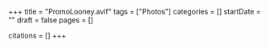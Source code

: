 +++
title = "PromoLooney.avif"
tags = ["Photos"]
categories = []
startDate = ""
draft = false
pages = []

citations = []
+++
